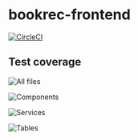 # bookrec-frontend

[![CircleCI](https://circleci.com/gh/Merge-conf/bookrec-frontend.svg?style=svg)](https://circleci.com/gh/Merge-conf/bookrec-frontend)

Test coverage
--------------

![All files](https://github.com/Merge-conf/bookrec-frontend/blob/master/test-coverage/all-files.png)

![Components](https://github.com/Merge-conf/bookrec-frontend/blob/master/test-coverage/components.png)

![Services](https://github.com/Merge-conf/bookrec-frontend/blob/master/test-coverage/services.png)

![Tables](https://github.com/Merge-conf/bookrec-frontend/blob/master/test-coverage/tables.png)
